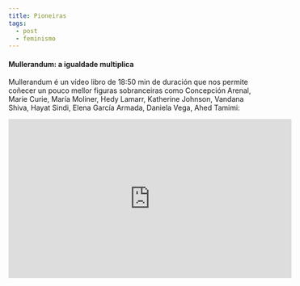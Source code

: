 ```yaml
---
title: Pioneiras
tags:
  - post
  - feminismo
---
```


#### Mullerandum: a igualdade multiplica

Mullerandum é un vídeo libro de 18:50 min de duración que nos permite coñecer un
pouco mellor figuras sobranceiras como Concepción Arenal, Marie Curie, María
Moliner, Hedy Lamarr, Katherine Johnson, Vandana Shiva, Hayat Sindi, Elena
García Armada, Daniela Vega, Ahed Tamimi:

<iframe width="560" height="315" src="https://www.youtube.com/embed/mvDt7D2einA" frameborder="0" allow="accelerometer; autoplay; clipboard-write; encrypted-media; gyroscope; picture-in-picture" allowfullscreen></iframe>
